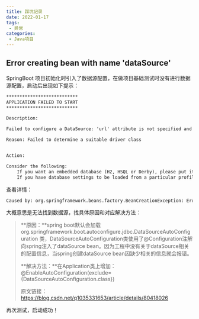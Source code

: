 ```yaml
---
title: 踩坑记录
date: 2022-01-17
tags:
 - 异常
categories:
 - Java项目
---
```



## Error creating bean with name 'dataSource'


SpringBoot 项目初始化时引入了数据源配置，在做项目基础测试时没有进行数据源配置，启动后出现如下提示：

```tex
***************************
APPLICATION FAILED TO START
***************************

Description:

Failed to configure a DataSource: 'url' attribute is not specified and no embedded datasource could be configured.

Reason: Failed to determine a suitable driver class


Action:

Consider the following:
	If you want an embedded database (H2, HSQL or Derby), please put it on the classpath.
	If you have database settings to be loaded from a particular profile you may need to activate it (no profiles are currently active).
```

查看详情：

```tex
Caused by: org.springframework.beans.factory.BeanCreationException: Error creating bean with name 'dataSource' defined in class path resource [org/springframework/boot/autoconfigure/jdbc/DataSourceConfiguration$Hikari.class]: Bean instantiation via factory method failed; nested exception is org.springframework.beans.BeanInstantiationException: Failed to instantiate [com.zaxxer.hikari.HikariDataSource]: Factory method 'dataSource' threw exception; nested exception is org.springframework.boot.autoconfigure.jdbc.DataSourceProperties$DataSourceBeanCreationException: Failed to determine a suitable driver class
```

大概意思是无法找到数据源，找具体原因和对应解决方法：

> **原因：**spring boot默认会加载 org.springframework.boot.autoconfigure.jdbc.DataSourceAutoConfiguration 类，DataSourceAutoConfiguration类使用了@Configuration注解向spring注入了dataSource bean。因为工程中没有关于dataSource相关的配置信息，当spring创建dataSource bean因缺少相关的信息就会报错。
>
> **解决方法：**在Application类上增加：@EnableAutoConfiguration(exclude={DataSourceAutoConfiguration.class})
>
> 原文链接：https://blog.csdn.net/q1035331653/article/details/80418026

再次测试，启动成功！

